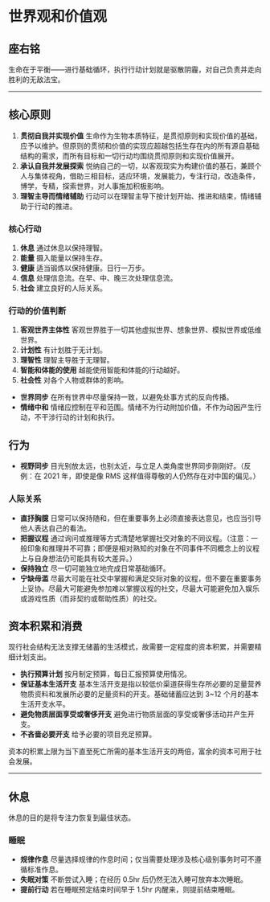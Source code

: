# 世界观和价值观

## 座右铭

生命在于平衡——进行基础循环，执行行动计划就是驱散阴霾，对自己负责并走向胜利的无敌法宝。

---

## 核心原则

1. **贯彻自我并实现价值** 生命作为生物本质特征，是贯彻原则和实现价值的基础，应予以维护。但原则的贯彻和价值的实现应超越包括生存在内的所有源自基础结构的需求，而所有目标和一切行动均围绕贯彻原则和实现价值展开。
2. **承认自我并发展探索** 悦纳自己的一切，以客观现实为构建价值的基石，兼顾个人与集体视角，借助三相目标，适应环境，发展能力，专注行动，改造条件，博学，专精，探索世界，对人事施加积极影响。
3. **理智主导而情绪辅助** 行动可以在理智主导下按计划开始、推进和结束，情绪辅助于行动的推进。

### 核心行动

1. **休息** 通过休息以保持理智。
2. **能量** 摄入能量以保持生存。
3. **健康** 适当锻炼以保持健康。日行一万步。
4. **信息** 处理信息流。在早、中、晚三次处理信息流。
5. **社会** 建立良好的人际关系。

### 行动的价值判断

1. **客观世界主体性** 客观世界胜于一切其他虚拟世界、想象世界、模拟世界或低维世界。
2. **计划性** 有计划胜于无计划。
3. **理智性** 理智主导胜于无理智。
4. **智能和体能的使用** 越能使用智能和体能的行动越好。
5. **社会性** 对各个人物或群体的影响。

- **世界同步** 在所有世界中尽量保持一致，以避免处事方式的反向传播。
- **情绪中和** 情绪应控制在平和范围。情绪不为行动附加价值，不作为动因产生行动，不干涉行动的计划和执行。

## 行为

- **视野同步** 目光别放太远，也别太近，与立足人类角度世界同步刚刚好。（反例：在 2021 年，即使是像 RMS 这样值得尊敬的人仍然存在对中国的偏见。）

### 人际关系

- **直抒胸臆** 日常可以保持随和，但在重要事务上必须直接表达意见，也应当引导他人表达自己的看法。
- **把握议程** 通过询问或推理等方式清楚地掌握社交对象的不同议程。（注意：一般印象和推理并不可靠；即便是相对熟知的对象在不同事件不同概念上的议程上与自身想法仍可能具有较大差异。）
- **保持独立** 尽一切可能独立地完成日常基础循环。
- **宁缺毋滥** 尽最大可能在社交中掌握和满足交际对象的议程，但不要在重要事务上妥协。尽最大可能避免参加难以掌握议程的社交，尽最大可能避免加入娱乐或游戏性质（而非契约或帮助性质）的社交。

## 资本积累和消费

现行社会结构无法支撑无储蓄的生活模式，故需要一定程度的资本积累，并需要精细计划支出。

- **执行预算计划** 按月制定预算，每日汇报预算使用情况。
- **保证基本生活开支** 基本生活开支是指以较低价渠道获得生存所必要的足量营养物质资料和发展所必要的足量资料的开支。基础储蓄应达到 3~12 个月的基本生活开支水平。
- **避免物质层面享受或奢侈开支** 避免进行物质层面的享受或奢侈活动并产生开支。
- **不吝啬必要开支** 给予必要的项目充足预算。

资本的积累上限为当下直至死亡所需的基本生活开支的两倍，富余的资本可用于社会发展。

---

## 休息

休息的目的是将专注力恢复到最佳状态。

### 睡眠

- **规律作息** 尽量选择规律的作息时间；仅当需要处理涉及核心级别事务时可不遵循标准作息。
- **失眠对策** 不断尝试入睡；在经历 0.5hr 后仍然无法入睡可放弃本次睡眠。
- **提前行动** 若在睡眠预定结束时间早于 1.5hr 内醒来，则提前结束睡眠。
